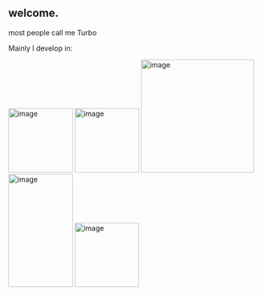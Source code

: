 ## welcome.

most people call me Turbo

Mainly I develop in: 



<img width="128" height="128" alt="image" src="https://github.com/user-attachments/assets/a301aa81-9730-4d92-a0d9-8899330aaa0a" />
<img width="128" height="128" alt="image" src="https://github.com/user-attachments/assets/3b715ec3-9309-41ea-902f-ca56ced2b071" />
<img width="225" height="225" alt="image" src="https://github.com/user-attachments/assets/65ead561-74df-4874-94b9-edb650dd8a90" />
<img width="128" height="225" alt="image" src="https://github.com/user-attachments/assets/7f2f0eaa-0fa1-4eef-9521-dd73c92aaf5a" />
<img width="128" height="128" alt="image" src="https://github.com/user-attachments/assets/47fddede-0d8a-4815-93b0-0b430b3ad858" />






